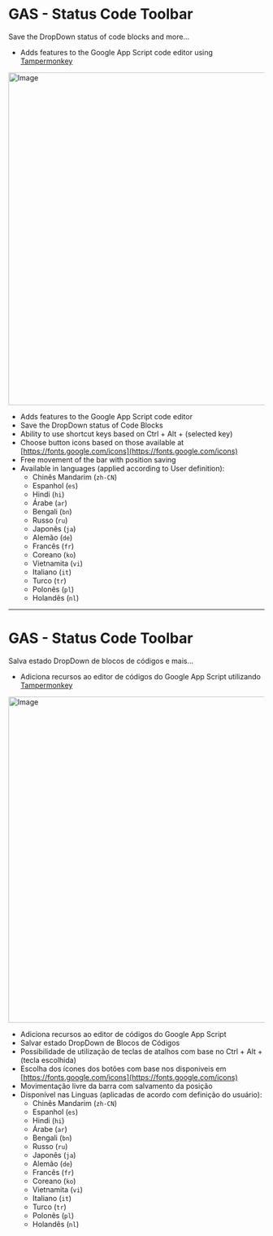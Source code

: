 # GAS - Status Code Toolbar
Save the DropDown status of code blocks and more...

- Adds features to the Google App Script code editor using [Tampermonkey](https://chromewebstore.google.com/detail/tampermonkey/dhdgffkkebhmkfjojejmpbldmpobfkfo)
<img width="981" height="655" alt="Image" src="https://github.com/user-attachments/assets/fc0e8222-7270-4dc2-a11c-88fbcf461d22" />

- Adds features to the Google App Script code editor
- Save the DropDown status of Code Blocks
- Ability to use shortcut keys based on Ctrl + Alt + (selected key)
- Choose button icons based on those available at [https://fonts.google.com/icons](https://fonts.google.com/icons)
- Free movement of the bar with position saving
- Available in languages (applied according to User definition):
    - Chinês Mandarim (```zh-CN```)
    - Espanhol (```es```)
    - Hindi (```hi```)
    - Árabe (```ar```)
    - Bengali (```bn```)
    - Russo (```ru```)
    - Japonês (```ja```)
    - Alemão (```de```)
    - Francês (```fr```)
    - Coreano (```ko```)
    - Vietnamita (```vi```)
    - Italiano (```it```)
    - Turco (```tr```)
    - Polonês (```pl```)
    - Holandês (```nl```)

__________________________________________________________

# GAS - Status Code Toolbar
Salva estado DropDown de blocos de códigos e mais...

- Adiciona recursos ao editor de códigos do Google App Script utilizando [Tampermonkey](https://chromewebstore.google.com/detail/tampermonkey/dhdgffkkebhmkfjojejmpbldmpobfkfo)
<img width="984" height="642" alt="Image" src="https://github.com/user-attachments/assets/838f921c-225c-4cdc-bf3c-167100b487aa" />


- Adiciona recursos ao editor de códigos do Google App Script
- Salvar estado DropDown de Blocos de Códigos
- Possibilidade de utilização de teclas de atalhos com base no Ctrl + Alt + (tecla escolhida)
- Escolha dos ícones dos botões com base nos disponiveis em [https://fonts.google.com/icons](https://fonts.google.com/icons)
- Movimentação livre da barra com salvamento da posição
- Disponível nas Linguas (aplicadas de acordo com definição do usuário):
    - Chinês Mandarim (```zh-CN```)
    - Espanhol (```es```)
    - Hindi (```hi```)
    - Árabe (```ar```)
    - Bengali (```bn```)
    - Russo (```ru```)
    - Japonês (```ja```)
    - Alemão (```de```)
    - Francês (```fr```)
    - Coreano (```ko```)
    - Vietnamita (```vi```)
    - Italiano (```it```)
    - Turco (```tr```)
    - Polonês (```pl```)
    - Holandês (```nl```)
